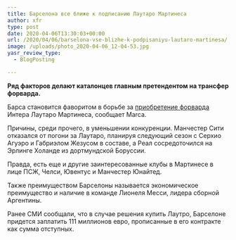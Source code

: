 ```yaml
---
title: Барселона все ближе к подписанию Лаутаро Мартинеса
author: xfr
type: post
date: 2020-04-06T13:30:03+00:00
url: /2020/04/06/barselona-vse-blizhe-k-podpisaniyu-lautaro-martinesa/
image: /uploads/photo_2020-04-06_12-04-53.jpg
yasr_review_type:
  - BlogPosting

---
```

**Ряд факторов делают каталонцев главным претендентом на трансфер форварда.**

Барса становится фаворитом в борьбе за <a href="https://bet-bro.com.ua/news/barselona-mogla-podpisat-lautaro-eshh/" target="_blank" rel="noopener noreferrer">приобретение форварда</a> Интера Лаутаро Мартинеса, сообщает Marca.

Причины, среди прочего, в уменьшении конкуренции. Манчестер Сити отказался от погони за Лаутаро, планируя следующий сезон с Серхио Агуэро и Габриэлом Жезусом в составе, а Реал сосредоточился на Эрлинге Холанде из дортмундской Боруссии.

Правда, есть еще и другие заинтересованные клубы в Мартинесе в лице ПСЖ, Челси, Ювентус и Манчестер Юнайтед.

Также преимуществом Барселоны называется экономическое преимущество и наличие в команде Лионеля Месси, лидера сборной Аргентины.

Ранее СМИ сообщали, что в случае решения купить Лаутро, Барселоне придется заплатить 111 миллионов евро, прописанные в его контракте как сумма отступных.